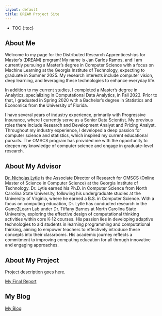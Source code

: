 ```yaml
---
layout: default
title: DREAM Project Site
---
```


* TOC
{:toc}

## About Me



Welcome to my page for the Distributed Research Apprenticeships for Master’s (DREAM) program! My name is Jan Carlos Ramos, and I am currently pursuing a Master’s degree in Computer Science with a focus on Machine Learning at the Georgia Institute of Technology, expecting to graduate in Summer 2025. My research interests include computer vision, deep learning, and leveraging these technologies to enhance everyday life.

In addition to my current studies, I completed a Master’s degree in Analytics, specializing in Computational Data Analytics, in Fall 2023. Prior to that, I graduated in Spring 2020 with a Bachelor’s degree in Statistics and Economics from the University of Florida.

I have several years of industry experience, primarily with Progressive Insurance, where I currently serve as a Senior Data Scientist. My previous roles there include Research and Development Analyst and Pricing Analyst. Throughout my industry experience, I developed a deep passion for computer science and statistics, which inspired my current educational pursuits. The OMSCS program has provided me with the opportunity to deepen my knowledge of computer science and engage in graduate-level research.



## About My Advisor


[Dr. Nicholas Lytle](https://www.linkedin.com/in/nick-lytle-ph-d-a8374847) is the Associate Director of Research for OMSCS (Online Master of Science in Computer Science) at the Georgia Institute of Technology. Dr. Lytle earned his Ph.D. in Computer Science from North Carolina State University, following his undergraduate studies at the University of Virginia, where he earned a B.S. in Computer Science. With a focus on computing education, Dr. Lytle has conducted research in the Game2Learn Lab under Dr. Tiffany Barnes at North Carolina State University, exploring the effective design of computational thinking activities within core K-12 courses. His passion lies in developing adaptive technologies to aid students in learning programming and computational thinking, aiming to empower teachers to effectively introduce these concepts into their classrooms. His academic journey reflects a commitment to improving computing education for all through innovative and engaging approaches.

## About My Project

Project description goes here.

[My Final Report](files/finalreport.pdf)

## My Blog

[My Blog](blog.html)
